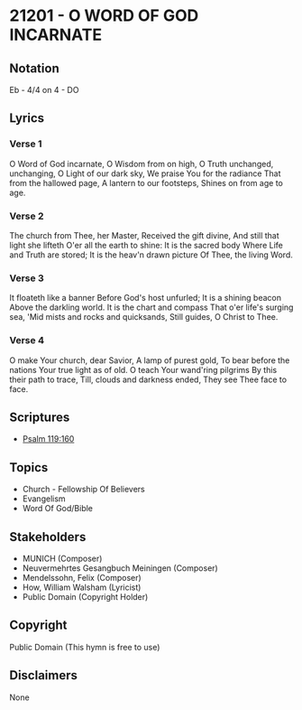 # 21201 - O WORD OF GOD INCARNATE

## Notation

Eb - 4/4 on 4 - DO

## Lyrics

### Verse 1

O Word of God incarnate, O Wisdom from on high, O Truth unchanged, unchanging, O Light of our dark sky, We praise You for the radiance That from the hallowed page, A lantern to our footsteps, Shines on from age to age.

### Verse 2

The church from Thee, her Master, Received the gift divine, And still that light she lifteth O'er all the earth to shine: It is the sacred body Where Life and Truth are stored; It is the heav'n drawn picture Of Thee, the living Word.

### Verse 3

It floateth like a banner Before God's host unfurled; It is a shining beacon Above the darkling world. It is the chart and compass That o'er life's surging sea, 'Mid mists and rocks and quicksands, Still guides, O Christ to Thee.

### Verse 4

O make Your church, dear Savior, A lamp of purest gold, To bear before the nations Your true light as of old. O teach Your wand'ring pilgrims By this their path to trace, Till, clouds and darkness ended, They see Thee face to face.


## Scriptures

- [Psalm 119:160](https://www.biblegateway.com/passage/?search=Psalm%20119%3A160)

## Topics

- Church - Fellowship Of Believers
- Evangelism
- Word Of God/Bible

## Stakeholders

- MUNICH (Composer)
- Neuvermehrtes Gesangbuch Meiningen (Composer)
- Mendelssohn, Felix (Composer)
- How, William Walsham (Lyricist)
- Public Domain (Copyright Holder)

## Copyright

Public Domain
(This hymn is free to use)

## Disclaimers

None

